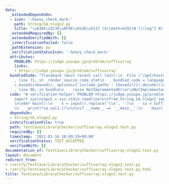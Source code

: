 ```yaml
---
data:
  _extendedDependsOn:
  - icon: ':heavy_check_mark:'
    path: String/SA_nlogn2.py
    title: "\u63A5\u5C3E\u8F9E\u914D\u5217 ($\\mathrm{O}(N (\\log^2 N))$)"
  _extendedRequiredBy: []
  _extendedVerifiedWith: []
  _isVerificationFailed: false
  _pathExtension: py
  _verificationStatusIcon: ':heavy_check_mark:'
  attributes:
    PROBLEM: https://judge.yosupo.jp/problem/suffixarray
    links:
    - https://judge.yosupo.jp/problem/suffixarray
  bundledCode: "Traceback (most recent call last):\n  File \"/opt/hostedtoolcache/Python/3.10.4/x64/lib/python3.10/site-packages/onlinejudge_verify/documentation/build.py\"\
    , line 71, in _render_source_code_stat\n    bundled_code = language.bundle(stat.path,\
    \ basedir=basedir, options={'include_paths': [basedir]}).decode()\n  File \"/opt/hostedtoolcache/Python/3.10.4/x64/lib/python3.10/site-packages/onlinejudge_verify/languages/python.py\"\
    , line 96, in bundle\n    raise NotImplementedError\nNotImplementedError\n"
  code: "# verification-helper: PROBLEM https://judge.yosupo.jp/problem/suffixarray\n\
    import sys\ninput = sys.stdin.readline\n\nfrom String.SA_nlogn2 import SuffixArray\n\
    \n\ndef main():\n    s = input().replace('\\n', '')\n    sa = SuffixArray(s)\n\
    \n    print(*sa.sa[1:])\n\n\nif __name__ == '__main__':\n    main()\n"
  dependsOn:
  - String/SA_nlogn2.py
  isVerificationFile: true
  path: TestCase/LibraryChecker/suffixarray.nlogn2.test.py
  requiredBy: []
  timestamp: '2021-01-16 10:09:20+09:00'
  verificationStatus: TEST_ACCEPTED
  verifiedWith: []
documentation_of: TestCase/LibraryChecker/suffixarray.nlogn2.test.py
layout: document
redirect_from:
- /verify/TestCase/LibraryChecker/suffixarray.nlogn2.test.py
- /verify/TestCase/LibraryChecker/suffixarray.nlogn2.test.py.html
title: TestCase/LibraryChecker/suffixarray.nlogn2.test.py
---
```

